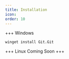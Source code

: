 ```yaml
---
title: Installation
icon: 
order: 10
---
```


+++ Windows
```shell
winget install Git.Git
```
+++ Linux
Coming Soon
+++